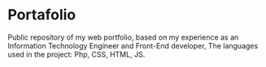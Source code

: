 # Portafolio
Public repository of my web portfolio, based on my experience as an Information Technology Engineer and Front-End developer, The languages ​​used in the project: Php, CSS, HTML, JS.
